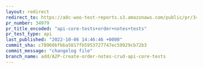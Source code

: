 ```yaml
---
layout: redirect
redirect_to: https://a8c-woo-test-reports.s3.amazonaws.com/public/pr/34979/api/index.html
pr_number: 34979
pr_title_encoded: "api-core-tests+order+notes+tests"
pr_test_type: api
last_published: "2022-10-06 14:46:46 +0000"
commit_sha: c78960bfbba5817fb5953727747ec59929cb72b3
commit_message: "changelog file"
branch_name: add/A2P-create-order-notes-crud-api-core-tests
---
```

